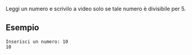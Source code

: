 Leggi un numero e scrivilo a video solo se tale numero è divisibile per 5.

## Esempio

```plaintext
Inserisci un numero: 10
10
```